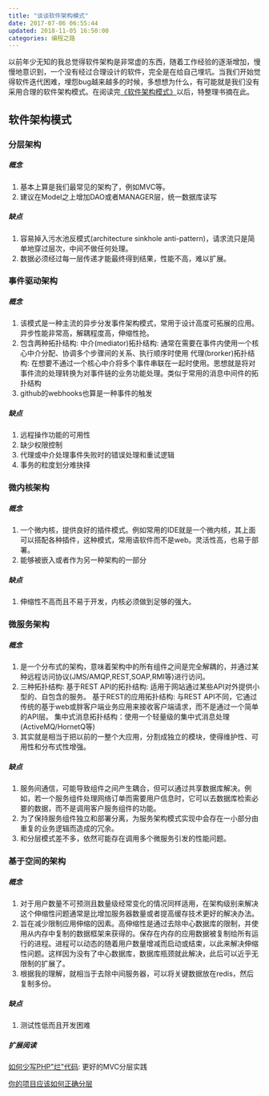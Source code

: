 ```yaml
---
title: "谈谈软件架构模式"
date: 2017-07-06 06:55:44
updated: 2018-11-05 16:50:00
categories: 编程之路
---
```

以前年少无知的我总觉得软件架构是非常虚的东西，随着工作经验的逐渐增加，慢慢地意识到，一个没有经过合理设计的软件，完全是在给自己埋坑。当我们开始觉得软件迭代困难，埋怨bug越来越多的时候，多想想为什么，有可能就是我们没有采用合理的软件架构模式。在阅读完[《软件架构模式》](https://bboyfeiyu.gitbooks.io/software-architecture-patterns/content/%E8%BD%AF%E4%BB%B6%E6%9E%B6%E6%9E%84%E6%A8%A1%E5%BC%8F.html)以后，特整理书摘在此。

## 软件架构模式

### 分层架构

##### 概念

1. 基本上算是我们最常见的架构了，例如MVC等。
2. 建议在Model之上增加DAO或者MANAGER层，统一数据库读写

##### 缺点

1. 容易掉入污水池反模式(architecture sinkhole anti-pattern)，请求流只是简单地穿过层次，中间不做任何处理。
2. 数据必须经过每一层传递才能最终得到结果，性能不高，难以扩展。

### 事件驱动架构

##### 概念

1. 该模式是一种主流的异步分发事件架构模式，常用于设计高度可拓展的应用。异步性能非常高，解耦程度高，伸缩性抢。
2. 包含两种拓扑结构:
   中介(mediator)拓扑结构: 通常在需要在事件内使用一个核心中介分配、协调多个步骤间的关系、执行顺序时使用
   代理(brorker)拓扑结构: 在想要不通过一个核心中介将多个事件串联在一起时使用。思想就是将对事件流的处理转换为对事件链的业务功能处理。类似于常用的消息中间件的拓扑结构
3. github的webhooks也算是一种事件的触发

##### 缺点

1. 远程操作功能的可用性
2. 缺少权限控制
3. 代理或中介处理事件失败时的错误处理和重试逻辑
4. 事务的粒度划分难抉择

### 微内核架构

##### 概念

1. 一个微内核，提供良好的插件模式。例如常用的IDE就是一个微内核，其上面可以搭配各种插件，这种模式，常用语软件而不是web。灵活性高，也易于部署。
2. 能够被嵌入或者作为另一种架构的一部分

##### 缺点

1. 伸缩性不高而且不易于开发，内核必须做到足够的强大。

### 微服务架构

##### 概念

1. 是一个分布式的架构，意味着架构中的所有组件之间是完全解耦的，并通过某种远程访问协议(JMS/AMQP,REST,SOAP,RMI等)进行访问。
2. 三种拓扑结构:
   基于REST API的拓扑结构: 适用于网站通过某些API对外提供小型的、自包含的服务。
   基于REST的应用拓扑结构: 与REST API不同，它通过传统的基于web或胖客户端业务应用来接收客户端请求，而不是通过一个简单的API层。
   集中式消息拓扑结构：使用一个轻量级的集中式消息处理(ActiveMQ/HornetQ等)
3. 其实就是相当于把以前的一整个大应用，分割成独立的模块，使得维护性、可用性和分布式性增强。

##### 缺点

1. 服务间通信，可能导致组件之间产生耦合，但可以通过共享数据库解决。例如，若一个服务组件处理网络订单而需要用户信息时，它可以去数据库检索必要的数据，而不是调用客户服务组件的功能。
2. 为了保持服务组件独立和部署分离，为服务架构模式实现中会存在一小部分由重复的业务逻辑而造成的冗余。
3. 和分层模式差不多，依然可能存在调用多个微服务引发的性能问题。

### 基于空间的架构

##### 概念

1. 对于用户数量不可预测且数量级经常变化的情况同样适用，在架构级别来解决这个伸缩性问题通常是比增加服务器数量或者提高缓存技术更好的解决办法。
2. 旨在减少限制应用伸缩的因素。高伸缩性是通过去除中心数据库的限制，并使用从内存中复制的数据框架来获得的。保存在内存的应用数据被复制给所有运行的进程。进程可以动态的随着用户数量增减而启动或结束，以此来解决伸缩性问题。这样因为没有了中心数据库，数据库瓶颈就此解决，此后可以近乎无限制的扩展了。
3. 根据我的理解，就相当于去除中间服务器，可以将关键数据放在redis，然后复制多份。

##### 缺点

1. 测试性低而且开发困难

##### 扩展阅读



[如何少写PHP"烂"代码](https://juejin.im/post/5b4ecffef265da0fa1221f45): 更好的MVC分层实践

[你的项目应该如何正确分层](https://mp.weixin.qq.com/s/AWtjGqiIgIWXTdOsx4UZEQ)